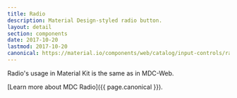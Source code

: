 ```yaml
---
title: Radio
description: Material Design-styled radio button.
layout: detail
section: components
date: 2017-10-20
lastmod: 2017-10-20
canonical: https://material.io/components/web/catalog/input-controls/radio-buttons/
---
```


Radio's usage in Material Kit is the same as in MDC-Web.

[Learn more about MDC Radio]({{ page.canonical }}).
